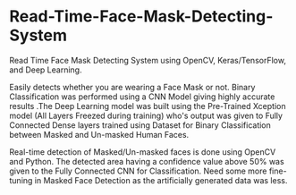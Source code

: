 # Read-Time-Face-Mask-Detecting-System

Read Time Face Mask Detecting System using OpenCV, Keras/TensorFlow, and Deep Learning. 

Easily detects whether you are wearing a Face Mask or not. Binary Classification was performed using a CNN Model giving highly accurate results .The Deep Learning model was built using the Pre-Trained Xception model (All Layers Freezed during training) who's output was given to  Fully Connected Dense layers trained using Dataset for Binary Classification between Masked and Un-masked Human Faces.


Real-time detection of Masked/Un-masked faces is done using OpenCV and Python. The detected area having a confidence value above 50% was given to the Fully Connected CNN for Classification. Need some more fine-tuning in Masked Face Detection as the artificially generated data was less.
